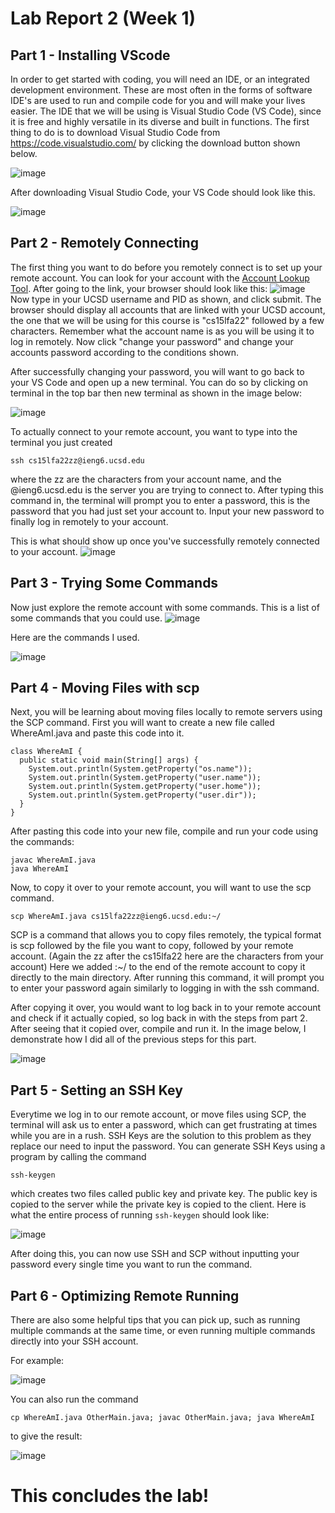 # Lab Report 2 (Week 1)
	
## Part 1 - Installing VScode
In order to get started with coding, you will need an IDE, or an integrated development environment. These are most often in the forms 
of software IDE's are used to run and compile code for you and will make your lives easier. The IDE that we will be using is 
Visual Studio Code (VS Code), since it is free and highly versatile in its diverse and built in functions.
The first thing to do is to download Visual Studio Code from https://code.visualstudio.com/ by clicking the download button shown below.

![image](https://user-images.githubusercontent.com/114563712/193394470-dadbfbc0-fcd8-4a16-93fa-418f80f9bebf.png)

After downloading Visual Studio Code, your VS Code should look like this.

![image](https://user-images.githubusercontent.com/114563712/193394436-878621be-0cca-4ab1-9aca-fb98b5e4f119.png)

## Part 2 - Remotely Connecting
The first thing you want to do before you remotely connect is to set up your remote account. You can look for your account with
the [Account Lookup Tool](https://sdacs.ucsd.edu/~icc/index.php). After going to the link, your browser should look like this:
![image](https://user-images.githubusercontent.com/114563712/195775580-90fe0a65-0e6f-48e6-bb20-115ed9e3c4ee.png)
Now type in your UCSD username and PID as shown, and click submit. The browser should display all accounts that are linked with
your UCSD account, the one that we will be using for this course is "cs15lfa22" followed by a few characters. Remember what the
account name is as you will be using it to log in remotely. Now click "change your password" and change your accounts password
according to the conditions shown. 

After successfully changing your password, you will want to go back to your VS Code and open up a new terminal. You can do so by
clicking on terminal in the top bar then new terminal as shown in the image below: 

![image](https://user-images.githubusercontent.com/114563712/195776339-5f9e0544-4e23-4669-80f6-c7e98d22ac99.png)

To actually connect to your remote account, you want to type into the terminal you just created
```
ssh cs15lfa22zz@ieng6.ucsd.edu
```
where the zz are the characters from your account name, and the @ieng6.ucsd.edu is the server you are trying to connect to. 
After typing this command in, the terminal will prompt you to enter a password, this is the password that you had just set 
your account to. Input your new password to finally log in remotely to your account.

This is what should show up once you've successfully remotely connected to your account.
![image](https://user-images.githubusercontent.com/114563712/193394530-48a4431d-2f4b-4165-880e-8e666b540a38.png)

## Part 3 - Trying Some Commands
Now just explore the remote account with some commands. This is a list of some commands that you could use.
![image](https://user-images.githubusercontent.com/114563712/193394589-61df54cb-971d-43be-bf8c-e604130980ff.png)


Here are the commands I used.

![image](https://user-images.githubusercontent.com/114563712/193394578-6e5c73f6-a9ff-4bc4-b1b2-5a99f73eccde.png)

## Part 4 - Moving Files with scp
Next, you will be learning about moving files locally to remote servers using the SCP command. First you will want to
create a new file called WhereAmI.java and paste this code into it.
``` 
class WhereAmI {
  public static void main(String[] args) {
    System.out.println(System.getProperty("os.name"));
    System.out.println(System.getProperty("user.name"));
    System.out.println(System.getProperty("user.home"));
    System.out.println(System.getProperty("user.dir"));
  }
} 
```

After pasting this code into your new file, compile and run your code using the commands:
```
javac WhereAmI.java
java WhereAmI
```
Now, to copy it over to your remote account, you will want to use the scp command.
```
scp WhereAmI.java cs15lfa22zz@ieng6.ucsd.edu:~/
```
SCP is a command that allows you to copy files remotely, the typical format is scp followed by the file you want
to copy, followed by your remote account. (Again the zz after the cs15lfa22 here are the characters from your account)
Here we added :~/ to the end of the remote account to copy it directly to the main directory. After running this
command, it will prompt you to enter your password again similarly to logging in with the ssh command.

After copying it over, you would want to log back in to your remote account and check if it actually copied, so 
log back in with the steps from part 2. After seeing that it copied over, compile and run it. In the image below,
I demonstrate how I did all of the previous steps for this part.

![image](https://user-images.githubusercontent.com/114563712/193394632-d0d97417-52bb-4be4-b648-205a2a39bbac.png)

## Part 5 - Setting an SSH Key
Everytime we log in to our remote account, or move files using SCP, the terminal will ask us to enter a password,
which can get frustrating at times while you are in a rush. SSH Keys are the solution to this problem as they 
replace our need to input the password. You can generate SSH Keys using a program by calling the command
```
ssh-keygen
```
which creates two files called public key and private key. The public key is copied to the server while the private
key is copied to the client. Here is what the entire process of running `ssh-keygen` should look like:

![image](https://user-images.githubusercontent.com/114563712/193394723-6c0dd920-53f4-4543-9169-97d954cb8cf7.png)

After doing this, you can now use SSH and SCP without inputting your password every single time you want to run the command.

## Part 6 - Optimizing Remote Running

There are also some helpful tips that you can pick up, such as running multiple commands at the same time, or even 
running multiple commands directly into your SSH account.

For example:

![image](https://user-images.githubusercontent.com/114563712/193394961-c0539296-f358-484a-bced-e6768cbcc36e.png)

You can also run the command
```
cp WhereAmI.java OtherMain.java; javac OtherMain.java; java WhereAmI
```
to give the result:

![image](https://user-images.githubusercontent.com/114563712/195783681-417d48d9-0a67-428f-9dfd-a6d12822272f.png)

# This concludes the lab!
